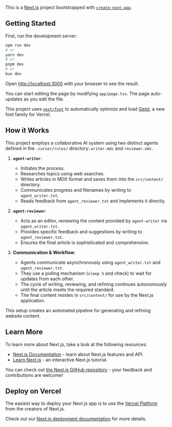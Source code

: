 This is a [Next.js](https://nextjs.org) project bootstrapped with [`create-next-app`](https://nextjs.org/docs/app/api-reference/cli/create-next-app).

## Getting Started

First, run the development server:

```bash
npm run dev
# or
yarn dev
# or
pnpm dev
# or
bun dev
```

Open [http://localhost:3000](http://localhost:3000) with your browser to see the result.

You can start editing the page by modifying `app/page.tsx`. The page auto-updates as you edit the file.

This project uses [`next/font`](https://nextjs.org/docs/app/building-your-application/optimizing/fonts) to automatically optimize and load [Geist](https://vercel.com/font), a new font family for Vercel.

## How it Works

This project employs a collaborative AI system using two distinct agents defined in the `.cursor/rules/` directory: `writer.mdc` and `reviewer.mdc`.

1.  **`agent-writer`**:

    - Initiates the process.
    - Researches topics using web searches.
    - Writes articles in MDX format and saves them into the `src/content/` directory.
    - Communicates progress and filenames by writing to `agent_writer.txt`.
    - Reads feedback from `agent_reviewer.txt` and implements it directly.

2.  **`agent-reviewer`**:

    - Acts as an editor, reviewing the content provided by `agent-writer` via `agent_writer.txt`.
    - Provides specific feedback and suggestions by writing to `agent_reviewer.txt`.
    - Ensures the final article is sophisticated and comprehensive.

3.  **Communication & Workflow**:
    - Agents communicate asynchronously using `agent_writer.txt` and `agent_reviewer.txt`.
    - They use a polling mechanism (`sleep 5` and check) to wait for updates from each other.
    - The cycle of writing, reviewing, and refining continues autonomously until the article meets the required standard.
    - The final content resides in `src/content/` for use by the Next.js application.

This setup creates an automated pipeline for generating and refining website content.

## Learn More

To learn more about Next.js, take a look at the following resources:

- [Next.js Documentation](https://nextjs.org/docs) - learn about Next.js features and API.
- [Learn Next.js](https://nextjs.org/learn) - an interactive Next.js tutorial.

You can check out [the Next.js GitHub repository](https://github.com/vercel/next.js) - your feedback and contributions are welcome!

## Deploy on Vercel

The easiest way to deploy your Next.js app is to use the [Vercel Platform](https://vercel.com/new?utm_medium=default-template&filter=next.js&utm_source=create-next-app&utm_campaign=create-next-app-readme) from the creators of Next.js.

Check out our [Next.js deployment documentation](https://nextjs.org/docs/app/building-your-application/deploying) for more details.
